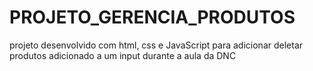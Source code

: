 # PROJETO_GERENCIA_PRODUTOS
projeto desenvolvido com html, css e JavaScript para adicionar deletar produtos adicionado a um input durante a aula da DNC
